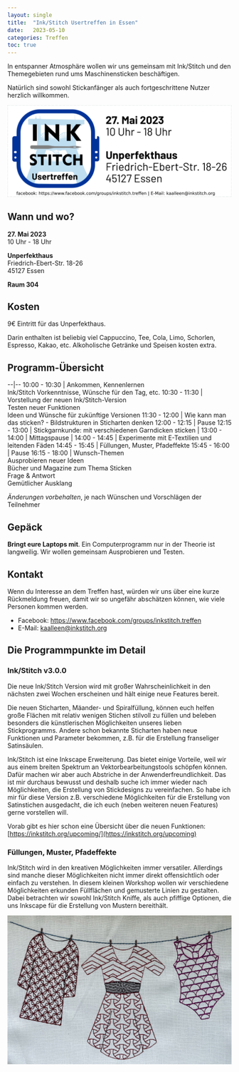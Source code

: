 ```yaml
---
layout: single
title:  "Ink/Stitch Usertreffen in Essen"
date:   2023-05-10
categories: Treffen
toc: true
---
```

In entspanner Atmosphäre wollen wir uns gemeinsam mit Ink/Stitch und den Themegebieten rund ums Maschinensticken beschäftigen.

Natürlich sind sowohl Stickanfänger als auch fortgeschrittene Nutzer herzlich willkommen.

![UserTreffen](/assets/images/posts/de/usertreffen.png)

## Wann und wo?

**27. Mai 2023**<br>
10 Uhr - 18 Uhr

**Unperfekthaus**<br>
Friedrich-Ebert-Str. 18-26<br>
45127 Essen

**Raum 304**

## Kosten

9€ Eintritt für das Unperfekthaus.

Darin enthalten ist beliebig viel Cappuccino, Tee, Cola, Limo, Schorlen, Espresso, Kakao, etc.
Alkoholische Getränke und Speisen kosten extra.

## Programm-Übersicht

--|--
10:00 - 10:30 | Ankommen, Kennenlernen<br>Ink/Stitch Vorkenntnisse, Wünsche für den Tag, etc.
10:30 - 11:30 | Vorstellung der neuen Ink/Stitch-Version<br>Testen neuer Funktionen<br>Ideen und Wünsche für zukünftige Versionen
11:30 - 12:00 | Wie kann man das sticken? - Bildstrukturen in Sticharten denken
12:00 - 12:15 | Pause
12:15 - 13:00 | Stickgarnkunde: mit verschiedenen Garndicken sticken
|
13:00 - 14:00 | Mittagspause
|
14:00 - 14:45 | Experimente mit E-Textilien und leitenden Fäden
14:45 - 15:45 | Füllungen, Muster, Pfadeffekte
15:45 - 16:00 | Pause
16:15 - 18:00 | Wunsch-Themen<br>Ausprobieren neuer Ideen<br>Bücher und Magazine zum Thema Sticken<br>Frage & Antwort<br>Gemütlicher Ausklang

*Änderungen vorbehalten*, je nach Wünschen und Vorschlägen der Teilnehmer

## Gepäck

**Bringt eure Laptops mit**.
Ein Computerprogramm nur in der Theorie ist langweilig.
Wir wollen gemeinsam Ausprobieren und Testen.

## Kontakt

Wenn du Interesse an dem Treffen hast, würden wir uns über eine kurze Rückmeldung freuen, damit wir so ungefähr abschätzen können, wie viele Personen kommen werden.

* Facebook: <https://www.facebook.com/groups/inkstitch.treffen>
* E-Mail: kaalleen@inkstitch.org

## Die Programmpunkte im Detail

### Ink/Stitch v3.0.0

Die neue Ink/Stitch Version wird mit großer Wahrscheinlichkeit in den nächsten zwei Wochen erscheinen und hält einige neue Features bereit.

Die neuen Sticharten, Mäander- und Spiralfüllung, können euch helfen große Flächen mit relativ wenigen Stichen stilvoll zu füllen und beleben besonders die künstlerischen Möglichkeiten unseres lieben Stickprogramms. Andere schon bekannte Sticharten haben neue Funktionen und Parameter bekommen, z.B. für die Erstellung franseliger Satinsäulen.

Ink/Stitch ist eine Inkscape Erweiterung. Das bietet einige Vorteile, weil wir aus einem breiten Spektrum an Vektorbearbeitungstools schöpfen können. Dafür machen wir aber auch Abstriche in der Anwenderfreundlichkeit. Das ist mir durchaus bewusst und deshalb suche ich immer wieder nach Möglichkeiten, die Erstellung von Stickdesigns zu vereinfachen. So habe ich mir für diese Version z.B. verschiedene Möglichkeiten für die Erstellung von Satinstichen ausgedacht, die ich euch (neben weiteren neuen Features) gerne vorstellen will.

Vorab gibt es hier schon eine Übersicht über die neuen Funktionen: [https://inkstitch.org/upcoming/](https://inkstitch.org/upcoming)

### Füllungen, Muster, Pfadeffekte

Ink/Stitch wird in den kreativen Möglichkeiten immer versatiler. Allerdings sind manche dieser Möglichkeiten nicht immer direkt offensichtlich oder einfach zu verstehen. In diesem kleinen Workshop wollen wir verschiedene Möglichkeiten erkunden Füllflächen und gemusterte Linien zu gestalten. Dabei betrachten wir sowohl Ink/Stitch Kniffe, als auch pfiffige Optionen, die uns Inkscape für die Erstellung von Mustern bereithält.

![Pattern](/assets/images/tutorials/tutorial-preview-images/cloth_line.jpg)



